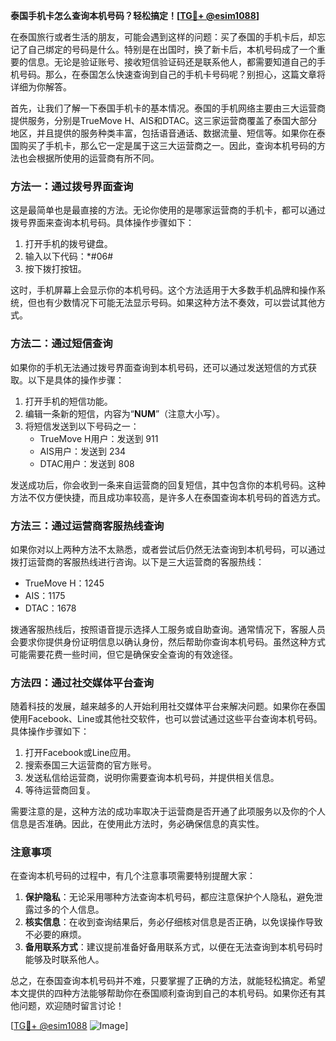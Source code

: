 **泰国手机卡怎么查询本机号码？轻松搞定！[[TG💪+ @esim1088](https://t.me/s/esim1088)]**

在泰国旅行或者生活的朋友，可能会遇到这样的问题：买了泰国的手机卡后，却忘记了自己绑定的号码是什么。特别是在出国时，换了新卡后，本机号码成了一个重要的信息。无论是验证账号、接收短信验证码还是联系他人，都需要知道自己的手机号码。那么，在泰国怎么快速查询到自己的手机卡号码呢？别担心，这篇文章将详细为你解答。

首先，让我们了解一下泰国手机卡的基本情况。泰国的手机网络主要由三大运营商提供服务，分别是TrueMove H、AIS和DTAC。这三家运营商覆盖了泰国大部分地区，并且提供的服务种类丰富，包括语音通话、数据流量、短信等。如果你在泰国购买了手机卡，那么它一定是属于这三大运营商之一。因此，查询本机号码的方法也会根据所使用的运营商有所不同。

### 方法一：通过拨号界面查询

这是最简单也是最直接的方法。无论你使用的是哪家运营商的手机卡，都可以通过拨号界面来查询本机号码。具体操作步骤如下：

1. 打开手机的拨号键盘。
2. 输入以下代码：*#06#
3. 按下拨打按钮。

这时，手机屏幕上会显示你的本机号码。这个方法适用于大多数手机品牌和操作系统，但也有少数情况下可能无法显示号码。如果这种方法不奏效，可以尝试其他方式。

### 方法二：通过短信查询

如果你的手机无法通过拨号界面查询到本机号码，还可以通过发送短信的方式获取。以下是具体的操作步骤：

1. 打开手机的短信功能。
2. 编辑一条新的短信，内容为“**NUM**”（注意大小写）。
3. 将短信发送到以下号码之一：
   - TrueMove H用户：发送到 911
   - AIS用户：发送到 234
   - DTAC用户：发送到 808

发送成功后，你会收到一条来自运营商的回复短信，其中包含你的本机号码。这种方法不仅方便快捷，而且成功率较高，是许多人在泰国查询本机号码的首选方式。

### 方法三：通过运营商客服热线查询

如果你对以上两种方法不太熟悉，或者尝试后仍然无法查询到本机号码，可以通过拨打运营商的客服热线进行咨询。以下是三大运营商的客服热线：

- TrueMove H：1245
- AIS：1175
- DTAC：1678

拨通客服热线后，按照语音提示选择人工服务或自助查询。通常情况下，客服人员会要求你提供身份证明信息以确认身份，然后帮助你查询本机号码。虽然这种方式可能需要花费一些时间，但它是确保安全查询的有效途径。

### 方法四：通过社交媒体平台查询

随着科技的发展，越来越多的人开始利用社交媒体平台来解决问题。如果你在泰国使用Facebook、Line或其他社交软件，也可以尝试通过这些平台查询本机号码。具体操作步骤如下：

1. 打开Facebook或Line应用。
2. 搜索泰国三大运营商的官方账号。
3. 发送私信给运营商，说明你需要查询本机号码，并提供相关信息。
4. 等待运营商回复。

需要注意的是，这种方法的成功率取决于运营商是否开通了此项服务以及你的个人信息是否准确。因此，在使用此方法时，务必确保信息的真实性。

### 注意事项

在查询本机号码的过程中，有几个注意事项需要特别提醒大家：

1. **保护隐私**：无论采用哪种方法查询本机号码，都应注意保护个人隐私，避免泄露过多的个人信息。
2. **核实信息**：在收到查询结果后，务必仔细核对信息是否正确，以免误操作导致不必要的麻烦。
3. **备用联系方式**：建议提前准备好备用联系方式，以便在无法查询到本机号码时能够及时联系他人。

总之，在泰国查询本机号码并不难，只要掌握了正确的方法，就能轻松搞定。希望本文提供的四种方法能够帮助你在泰国顺利查询到自己的本机号码。如果你还有其他问题，欢迎随时留言讨论！

[[TG💪+ @esim1088](https://t.me/s/esim1088) ![Image](https://i.postimg.cc/4NQfJmqS/Snipaste-2025-05-13-00-14-12.png)]